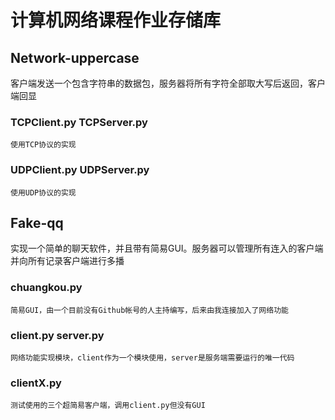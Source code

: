 # 计算机网络课程作业存储库
## Network-uppercase
客户端发送一个包含字符串的数据包，服务器将所有字符全部取大写后返回，客户端回显
### TCPClient.py TCPServer.py 
    使用TCP协议的实现
### UDPClient.py UDPServer.py
    使用UDP协议的实现
## Fake-qq
实现一个简单的聊天软件，并且带有简易GUI。服务器可以管理所有连入的客户端并向所有记录客户端进行多播
### chuangkou.py
    简易GUI，由一个目前没有Github帐号的人主持编写，后来由我连接加入了网络功能
### client.py server.py
    网络功能实现模块，client作为一个模块使用，server是服务端需要运行的唯一代码
### clientX.py
    测试使用的三个超简易客户端，调用client.py但没有GUI
